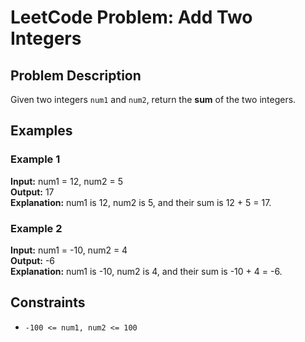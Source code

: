 # LeetCode Problem: Add Two Integers

## Problem Description
Given two integers `num1` and `num2`, return the **sum** of the two integers.

## Examples

### Example 1
**Input:** num1 = 12, num2 = 5  
**Output:** 17  
**Explanation:** num1 is 12, num2 is 5, and their sum is 12 + 5 = 17.

### Example 2
**Input:** num1 = -10, num2 = 4  
**Output:** -6  
**Explanation:** num1 is -10, num2 is 4, and their sum is -10 + 4 = -6.

## Constraints
- `-100 <= num1, num2 <= 100`